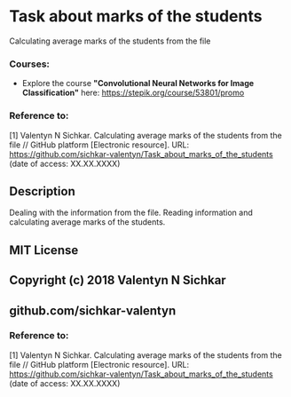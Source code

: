 # Task about marks of the students
Calculating average marks of the students from the file

### Courses:
* Explore the course **"Convolutional Neural Networks for Image Classification"** here: https://stepik.org/course/53801/promo

### Reference to:
[1] Valentyn N Sichkar. Calculating average marks of the students from the file // GitHub platform [Electronic resource]. URL: https://github.com/sichkar-valentyn/Task_about_marks_of_the_students (date of access: XX.XX.XXXX)

## Description
Dealing with the information from the file.
Reading information and calculating average marks of the students.

## MIT License
## Copyright (c) 2018 Valentyn N Sichkar
## github.com/sichkar-valentyn
### Reference to:
[1] Valentyn N Sichkar. Calculating average marks of the students from the file // GitHub platform [Electronic resource]. URL: https://github.com/sichkar-valentyn/Task_about_marks_of_the_students (date of access: XX.XX.XXXX)

